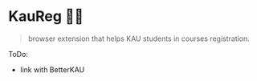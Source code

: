 # KauReg 🐱‍👤
> browser extension that helps KAU students in courses registration.


ToDo: 
* link with BetterKAU
 
